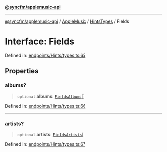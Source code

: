 [**@syncfm/applemusic-api**](../../../../../../README.md)

***

[@syncfm/applemusic-api](../../../../../../globals.md) / [AppleMusic](../../../README.md) / [HintsTypes](../README.md) / Fields

# Interface: Fields

Defined in: [endpoints/Hints/types.ts:65](https://github.com/sync-fm/applemusic-api/blob/9ff258d5e3837a0cb0f9914911c5614d92f344ed/src/endpoints/Hints/types.ts#L65)

## Properties

### albums?

> `optional` **albums**: [`FieldsAlbums`](../enumerations/FieldsAlbums.md)[]

Defined in: [endpoints/Hints/types.ts:66](https://github.com/sync-fm/applemusic-api/blob/9ff258d5e3837a0cb0f9914911c5614d92f344ed/src/endpoints/Hints/types.ts#L66)

***

### artists?

> `optional` **artists**: [`FieldsArtists`](../enumerations/FieldsArtists.md)[]

Defined in: [endpoints/Hints/types.ts:67](https://github.com/sync-fm/applemusic-api/blob/9ff258d5e3837a0cb0f9914911c5614d92f344ed/src/endpoints/Hints/types.ts#L67)
